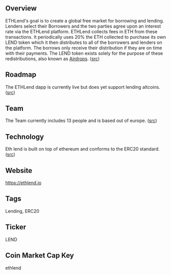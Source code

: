 ## Overview

ETHLend's goal is to create a global free market for borrowing and lending. Lenders select their Borrowers and the two parties agree upon an interest rate via the ETHLend platform. ETHLend collects fees in ETH from these transactions. It periodically uses 20% the ETH collected to purchase its own LEND token which it then distributes to all of the borrowers and lenders on the platform. The borrows only receive their distribution if they are on time with their payments. The LEND token exists solely for the purpose of these redistributions, also known as [Airdrops](https://www.google.com/search?q=what+is+a+token+airdrop). ([src](https://ethlend.io/en/faq/))

## Roadmap

The ETHLend dapp is currently live but does yet support lending altcoins. ([src](https://ethlend.io/en/))

## Team

The Team currently includes 13 people and is based out of europe. ([src](https://ethlend.io/en/))

## Technology

Eth lend is built on top of ethereum and conforms to the ERC20 standard. ([src](https://ethlend.io/en/faq/))

## Website

https://ethlend.io

## Tags

Lending, ERC20

## Ticker

LEND

## Coin Market Cap Key

ethlend